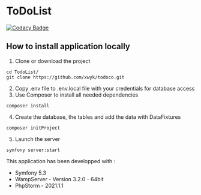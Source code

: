 # ToDoList

[![Codacy Badge](https://api.codacy.com/project/badge/Grade/2cd9ff9e81c1410ab89d6b59f634217c)](https://app.codacy.com/gh/Xwyk/todoco?utm_source=github.com&utm_medium=referral&utm_content=Xwyk/todoco&utm_campaign=Badge_Grade_Settings)

## How to install application locally
1.  Clone or download the project
```
cd TodoList/
git clone https://github.com/xwyk/todoco.git
```
2.  Copy .env file to .env.local file with your credentials for database access
3.  Use Composer to install all needed dependencies
```
composer install
```
4.  Create the database, the tables and add the data with DataFixtures
```
composer initProject
```
5.  Launch the server
```
symfony server:start
```
This application has been developped with :

*  Symfony 5.3
*  WampServer - Version 3.2.0 - 64bit
*  PhpStorm - 2021.1.1


